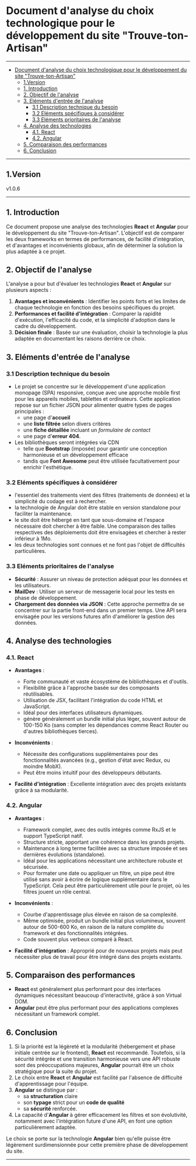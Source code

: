 # Document d'analyse du choix technologique pour le développement du site "Trouve-ton-Artisan"

---

- [Document d'analyse du choix technologique pour le développement du site "Trouve-ton-Artisan"](#document-danalyse-du-choix-technologique-pour-le-développement-du-site-trouve-ton-artisan)
  - [1.Version](#1version)
  - [1. Introduction](#1-introduction)
  - [2. Objectif de l'analyse](#2-objectif-de-lanalyse)
  - [3. Eléments d'entrée de l'analyse](#3-eléments-dentrée-de-lanalyse)
    - [3.1 Description technique du besoin](#31-description-technique-du-besoin)
    - [3.2 Eléments spécifiques à considérer](#32-eléments-spécifiques-à-considérer)
    - [3.3 Eléments prioritaires de l'analyse](#33-eléments-prioritaires-de-lanalyse)
  - [4. Analyse des technologies](#4-analyse-des-technologies)
    - [4.1. React](#41-react)
    - [4.2. Angular](#42-angular)
  - [5. Comparaison des performances](#5-comparaison-des-performances)
  - [6. Conclusion](#6-conclusion)

---

## 1.Version

v1.0.6

---

## 1. Introduction

Ce document propose une analyse des technologies **React** et **Angular** pour le développement du site "Trouve-ton-Artisan". L'objectif est de comparer les deux frameworks en termes de performances, de facilité d'intégration, et d'avantages et inconvénients globaux, afin de déterminer la solution la plus adaptée à ce projet.

## 2. Objectif de l'analyse

L'analyse a pour but d'évaluer les technologies **React** et **Angular** sur plusieurs aspects :

1. **Avantages et inconvénients** : Identifier les points forts et les limites de chaque technologie en fonction des besoins spécifiques du projet.
2. **Performances et facilité d'intégration** : Comparer la rapidité d'exécution, l'efficacité du code, et la simplicité d'adoption dans le cadre du développement.  
3. **Décision finale** : Basée sur une évaluation, choisir la technologie la plus adaptée en documentant les raisons derrière ce choix.

## 3. Eléments d'entrée de l'analyse

### 3.1 Description technique du besoin

- Le projet se concentre sur le développement d'une application monopage (SPA) responsive, conçue avec une approche mobile first pour les appareils mobiles, tablettes et ordinateurs. Cette application repose sur un fichier JSON pour alimenter quatre types de pages principales :
  - une page d'**accueil**
  - une **liste filtrée** selon divers critères
  - une **fiche détaillée** incluant un _formulaire de contact_
  - une page d'**erreur 404**.
- Les bibliothèques seront intégrées via CDN
  - telle que **Bootstrap** (imposée) pour garantir une conception harmonieuse et un développement efficace
  - tandis que **Font Awesome** peut être utilisée facultativement pour enrichir l'esthétique.

### 3.2 Eléments spécifiques à considérer

- l'essentiel des traitements vient des filtres (traitements de données) et la simplicité du codage est à rechercher.
- la technologie de Angular doit être stable en version standalone pour faciliter la maintenance.
- le site doit être hébergé en tant que sous-domaine et l'espace nécessaire doit chercher à être faible. Une comparaison des tailles respectives des déploiements doit être envisagées et chercher à rester inférieur à 1Mo.
- les deux technologies sont connues et ne font pas l'objet de difficultés particulières.

### 3.3 Eléments prioritaires de l'analyse

- **Sécurité** : Assurer un niveau de protection adéquat pour les données et les utilisateurs.  
- **MailDev** : Utiliser un serveur de messagerie local pour les tests en phase de développement.  
- **Chargement des données via JSON** : Cette approche permettra de se concentrer sur la partie front-end dans un premier temps. Une API sera envisagée pour les versions futures afin d'améliorer la gestion des données.

## 4. Analyse des technologies

### 4.1. React

- **Avantages** :
  - Forte communauté et vaste écosystème de bibliothèques et d'outils.
  - Flexibilité grâce à l'approche basée sur des composants réutilisables.
  - Utilisation de JSX, facilitant l'intégration du code HTML et JavaScript.
  - Idéal pour des interfaces utilisateurs dynamiques.
  - génère généralement un bundle initial plus léger, souvent autour de 100-150 Ko (sans compter les dépendances comme React Router ou d'autres bibliothèques tierces).

- **Inconvénients** :
  - Nécessite des configurations supplémentaires pour des fonctionnalités avancées (e.g., gestion d'état avec Redux, ou moindre MobX).
  - Peut être moins intuitif pour des développeurs débutants.

- **Facilité d'intégration** : Excellente intégration avec des projets existants grâce à sa modularité.

### 4.2. Angular

- **Avantages** :
  - Framework complet, avec des outils intégrés comme RxJS et le support TypeScript natif.
  - Structure stricte, apportant une cohérence dans les grands projets.
  - Maintenance à long terme facilitée avec sa structure imposée et ses dernières évolutions (standalone).
  - Idéal pour les applications nécessitant une architecture robuste et sécurisée.
  - Pour formater une date ou appliquer un filtre, un pipe peut être utilisé sans avoir à écrire de logique supplémentaire dans le TypeScript. Cela peut être particulièrement utile pour le projet, où les filtres jouent un rôle central.

- **Inconvénients** :
  - Courbe d'apprentissage plus élevée en raison de sa complexité.
  - Même optimisée, produit un bundle initial plus volumineux, souvent autour de 500-600 Ko, en raison de la nature complète du framework et des fonctionnalités intégrées.
  - Code souvent plus verbeux comparé à React.

- **Facilité d'intégration** : Approprié pour de nouveaux projets mais peut nécessiter plus de travail pour être intégré dans des projets existants.

## 5. Comparaison des performances

- **React** est généralement plus performant pour des interfaces dynamiques nécessitant beaucoup d'interactivité, grâce à son Virtual DOM.
- **Angular** peut être plus performant pour des applications complexes nécessitant un framework complet.

## 6. Conclusion

1. Si la priorité est la légèreté et la modularité (hébergement et phase initiale centrée sur le frontend), **React** est recommandé. Toutefois, si la sécurité intégrée et une transition harmonieuse vers une API robuste sont des préoccupations majeures, **Angular** pourrait être un choix stratégique pour la suite du projet.
2. Le choix entre **React** et **Angular** est facilité par l'absence de difficulté d'apprentissage pour l'équipe.
3. **Angular** se distingue par :
   - sa **structuration** claire
   - son **typage** strict pour un **code de qualité**
   - sa **sécurité** renforcée.
4. La capacité d'**Angular** à gérer efficacement les filtres et son évolutivité, notamment avec l'intégration future d'une API, en font une option particulièrement adaptée.

Le choix se porte sur la technologie **Angular** bien qu'elle puisse être légèrement surdimensionnée pour cette première phase de développement du site.

---
